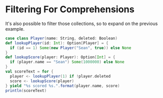 Filtering For Comprehensions
============================

It's also possible to filter those collections, so to expand on the previous example.

```scala
case class Player(name: String, deleted: Boolean)
def lookupPlayer(id: Int): Option[Player] = {
  if (id == 1) Some(new Player("Sean", true)) else None
}
def lookupScore(player: Player): Option[Int] = {
  if (player.name == "Sean") Some(1000000) else None
}
val scoreText = for {
  player <- lookupPlayer(1) if !player.deleted
  score <- lookupScore(player)
} yield "%s scored %s.".format(player.name, score)
println(scoreText)
```
